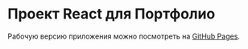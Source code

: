 # Проект React для Портфолио

Рабочую версию приложения можно посмотреть на [GitHub Pages](https://066den.github.io/react-movies/).
